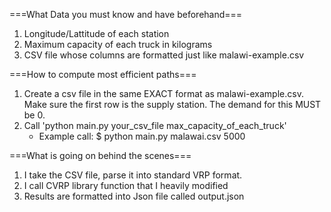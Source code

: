 ===What Data you must know and have beforehand===
1. Longitude/Lattitude of each station
2. Maximum capacity of each truck in kilograms 
3. CSV file whose columns are formatted just like malawi-example.csv

===How to compute most efficient paths===
1. Create a csv file in the same EXACT format as malawi-example.csv. Make sure the first row is the supply station. The demand for this MUST be 0.
2. Call 'python main.py your_csv_file max_capacity_of_each_truck'
    - Example call:
    $ python main.py malawai.csv 5000

===What is going on behind the scenes===
1. I take the CSV file, parse it into standard VRP format.
2. I call CVRP library function that I heavily modified
3. Results are formatted into Json file called output.json